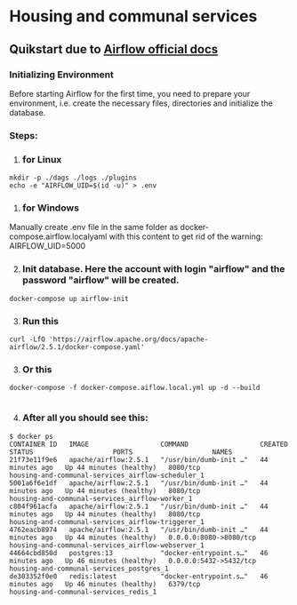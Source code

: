 # Housing and communal services



## Quikstart due to [Airflow official docs](https://airflow.apache.org/docs/apache-airflow/stable/howto/docker-compose/index.html)

### Initializing Environment
Before starting Airflow for the first time, 
you need to prepare your environment, i.e. create the necessary files, 
directories and initialize the database.


### Steps:

1.  ### for Linux
```shell
mkdir -p ./dags ./logs ./plugins
echo -e "AIRFLOW_UID=$(id -u)" > .env
```
1.  ### for Windows
Manually create .env file in the same folder as docker-compose.airflow.localyaml with this content to get rid of the warning:  
AIRFLOW_UID=5000


2. ### Init database. Here the account with login "airflow" and the password "airflow" will be created.

```shell
docker-compose up airflow-init
```
3. ### Run this
```shell
curl -LfO 'https://airflow.apache.org/docs/apache-airflow/2.5.1/docker-compose.yaml'

```
3. ### Or this
```shell
docker-compose -f docker-compose.aiflow.local.yml up -d --build


```
4. ### After all you should see this: 
```shell
$ docker ps
CONTAINER ID   IMAGE                  COMMAND                  CREATED          STATUS                    PORTS                    NAMES
21f73e11f9e6   apache/airflow:2.5.1   "/usr/bin/dumb-init …"   44 minutes ago   Up 44 minutes (healthy)   8080/tcp                 housing-and-communal-services_airflow-scheduler_1
5001a6f6e1df   apache/airflow:2.5.1   "/usr/bin/dumb-init …"   44 minutes ago   Up 44 minutes (healthy)   8080/tcp                 housing-and-communal-services_airflow-worker_1
c804f961acfa   apache/airflow:2.5.1   "/usr/bin/dumb-init …"   44 minutes ago   Up 44 minutes (healthy)   8080/tcp                 housing-and-communal-services_airflow-triggerer_1
4762eacb8974   apache/airflow:2.5.1   "/usr/bin/dumb-init …"   44 minutes ago   Up 44 minutes (healthy)   0.0.0.0:8080->8080/tcp   housing-and-communal-services_airflow-webserver_1
44664cbd850d   postgres:13            "docker-entrypoint.s…"   46 minutes ago   Up 46 minutes (healthy)   0.0.0.0:5432->5432/tcp   housing-and-communal-services_postgres_1
de303352f0e0   redis:latest           "docker-entrypoint.s…"   46 minutes ago   Up 46 minutes (healthy)   6379/tcp                 housing-and-communal-services_redis_1
```
